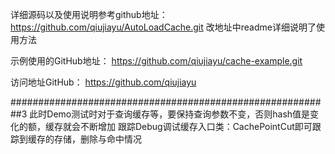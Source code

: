 详细源码以及使用说明参考github地址：
https://github.com/qiujiayu/AutoLoadCache.git
改地址中readme详细说明了使用方法

示例使用的GitHub地址：
https://github.com/qiujiayu/cache-example.git

访问地址GitHub：
https://github.com/qiujiayu

##########################################################3
此时Demo测试时对于查询缓存等，要保持查询参数不变，否则hash值是变化的额，缓存就会不断增加
跟踪Debug调试缓存入口类：CachePointCut即可跟踪到缓存的存储，删除与命中情况
